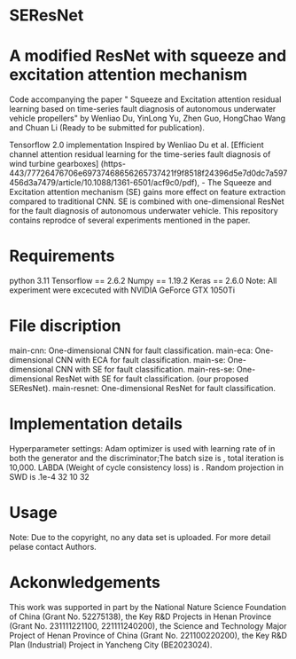 # SEResNet
# A modified ResNet with squeeze and excitation attention mechanism
Code accompanying the paper " Squeeze and Excitation attention residual learning based on time-series fault diagnosis of autonomous underwater vehicle propellers" by Wenliao Du, YinLong Yu, Zhen Guo,  HongChao Wang and Chuan Li (Ready to be submitted for publication).

Tensorflow 2.0 implementation
 Inspired by Wenliao Du et al.  [Efficient channel attention residual learning for the time-series fault diagnosis of wind turbine gearboxes] (https-443/77726476706e69737468656265737421f9f8518f24396d5e7d0dc7a597456d3a7479/article/10.1088/1361-6501/acf9c0/pdf), - The Squeeze and Excitation attention mechanism (SE) gains more effect on feature extraction compared to traditional CNN.
SE is combined with one-dimensional ResNet for the fault diagnosis of autonomous underwater vehicle.
This repository contains reprodce of several experiments mentioned in the paper.
# Requirements
python 3.11
Tensorflow == 2.6.2
Numpy == 1.19.2
Keras == 2.6.0
Note: All experiment were excecuted with NVIDIA GeForce GTX 1050Ti
# File discription
main-cnn: One-dimensional CNN for fault classification.
main-eca: One-dimensional CNN with ECA for fault classification.
main-se: One-dimensional CNN with SE for fault classification.
main-res-se: One-dimensional ResNet with SE for fault classification. (our proposed SEResNet).
main-resnet: One-dimensional ResNet for fault classification.
# Implementation details
Hyperparameter settings: Adam optimizer is used with learning rate of in both the generator and the discriminator;The batch size is , total iteration is 10,000. LABDA (Weight of cycle consistency loss) is . Random projection in SWD is .1e-4 32 10 32
# Usage
Note: Due to the copyright, no any data set is uploaded. For more detail pelase contact Authors.
# Ackonwledgements
This work was supported in part by the National Nature Science Foundation of China (Grant No. 52275138), the Key R&D Projects in Henan Province (Grant No. 231111221100, 221111240200), the Science and Technology Major Project of Henan Province of China (Grant No. 221100220200), the Key R&D Plan (Industrial) Project in Yancheng City (BE2023024).
